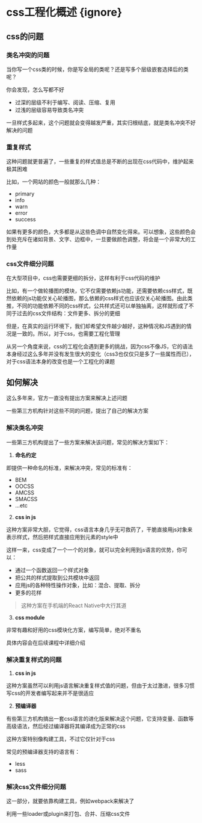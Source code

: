 # css工程化概述 {ignore}

## css的问题

### 类名冲突的问题

当你写一个css类的时候，你是写全局的类呢？还是写多个层级嵌套选择后的类呢？

你会发现，怎么写都不好

- 过深的层级不利于编写、阅读、压缩、复用
- 过浅的层级容易导致类名冲突

一旦样式多起来，这个问题就会变得越发严重，其实归根结底，就是类名冲突不好解决的问题

### 重复样式

这种问题就更普遍了，一些重复的样式值总是不断的出现在css代码中，维护起来极其困难

比如，一个网站的颜色一般就那么几种：

- primary
- info
- warn
- error
- success

如果有更多的颜色，大多都是从这些色调中自然变化得来。可以想象，这些颜色会到处充斥在诸如背景、文字、边框中，一旦要做颜色调整，将会是一个非常大的工作量

### css文件细分问题

在大型项目中，css也需要更细的拆分，这样有利于css代码的维护

比如，有一个做轮播图的模块，它不仅需要依赖js功能，还需要依赖css样式，既然依赖的js功能仅关心轮播图，那么依赖的css样式也应该仅关心轮播图。由此类推，不同的功能依赖不同的css样式，公共样式还可以单独抽离，这样就形成了不同于过去的css文件结构：文件更多、拆分的更细

但是，在真实的运行环境下，我们却希望文件越少越好，这种情况和JS遇到的情况是一致的。所以，对于css，也需要工程化管理

从另一个角度来说，css的工程化会遇到更多的挑战，因为css不像JS，它的语法本身经过这么多年并没有发生很大的变化（css3也仅仅只是多了一些属性而已），对于css语法本身的改变也是一个工程化的课题

## 如何解决

这么多年来，官方一直没有提出方案来解决上述问题

一些第三方机构针对这些不同的问题，提出了自己的解决方案

### 解决类名冲突

一些第三方机构提出了一些方案来解决该问题，常见的解决方案如下：

1. **命名约定**

即提供一种命名的标准，来解决冲突，常见的标准有：

- BEM
- OOCSS
- AMCSS
- SMACSS
- ...etc

2. **css in js**

这种方案非常大胆，它觉得，css语言本身几乎无可救药了，干脆直接用js对象来表示样式，然后把样式直接应用到元素的style中

这样一来，css变成了一个一个的对象，就可以完全利用到js语言的优势，你可以：

- 通过一个函数返回一个样式对象
- 把公共的样式提取到公共模块中返回
- 应用js的各种特性操作对象，比如：混合、提取、拆分
- 更多的花样

> 这种方案在手机端的React Native中大行其道

3. **css module**

非常有趣和好用的css模块化方案，编写简单，绝对不重名

具体内容会在后续课程中详细介绍

### 解决重复样式的问题

1. **css in js**

这种方案虽然可以利用js语言解决重复样式值的问题，但由于太过激进，很多习惯写css的开发者编写起来并不是很适应

2. **预编译器**

有些第三方机构搞出一套css语言的进化版来解决这个问题，它支持变量、函数等高级语法，然后经过编译器将其编译成为正常的css

这种方案特别像构建工具，不过它仅针对于css

常见的预编译器支持的语言有：

- less
- sass

### 解决css文件细分问题

这一部分，就要依靠构建工具，例如webpack来解决了

利用一些loader或plugin来打包、合并、压缩css文件
